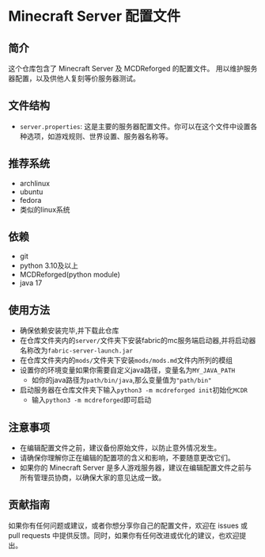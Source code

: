 # Minecraft Server 配置文件  
  
## 简介  
  
这个仓库包含了 Minecraft Server 及 MCDReforged 的配置文件。
用以维护服务器配置，以及供他人复刻等价服务器测试。

  
## 文件结构  
  
* `server.properties`: 这是主要的服务器配置文件。你可以在这个文件中设置各种选项，如游戏规则、世界设置、服务器名称等。  


## 推荐系统
* archlinux
* ubuntu
* fedora
* 类似的linux系统

## 依赖
* git
* python 3.10及以上
* MCDReforged(python module)
* java 17
  
## 使用方法  
* 确保依赖安装完毕,并下载此仓库
* 在仓库文件夹内的`server/`文件夹下安装fabric的mc服务端启动器,并将启动器名称改为`fabric-server-launch.jar`
* 在仓库文件夹内的`mods/`文件夹下安装`mods/mods.md`文件内所列的模组
* 设置你的环境变量如果你需要自定义java路径，变量名为`MY_JAVA_PATH`
    * 如你的java路径为`path/bin/java`,那么变量值为`"path/bin"`
* 启动服务器在仓库文件夹下输入`python3 -m mcdreforged init`初始化`MCDR`
    * 输入`python3 -m mcdreforged`即可启动
  

  
## 注意事项  
  
* 在编辑配置文件之前，建议备份原始文件，以防止意外情况发生。  
* 请确保你理解你正在编辑的配置项的含义和影响，不要随意更改它们。  
* 如果你的 Minecraft Server 是多人游戏服务器，建议在编辑配置文件之前与所有管理员协商，以确保大家的意见达成一致。  
  
## 贡献指南  
  
如果你有任何问题或建议，或者你想分享你自己的配置文件，欢迎在 issues 或 pull requests 中提供反馈。同时，如果你有任何改进或优化的建议，也欢迎提出。  
